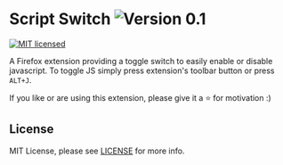 # Script Switch ![Version 0.1](https://img.shields.io/badge/Version-0.1-green.svg)
[![MIT licensed](https://img.shields.io/badge/license-MIT-blue.svg)](/LICENSE)

A Firefox extension providing a toggle switch to easily enable or disable javascript. To toggle JS simply press extension's toolbar button or press `ALT+J`.

If you like or are using this extension, please give it a :star: for motivation :)

## License

MIT License, please see [LICENSE](/LICENSE) for more info.
